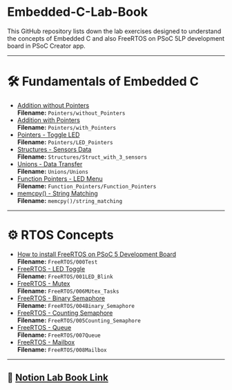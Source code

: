# Embedded-C-Lab-Book
This GitHub repository lists down the lab exercises designed to understand the concepts of Embedded C and also FreeRTOS on PSoC 5LP development board in PSoC Creator app.

---

# 🛠️ Fundamentals of Embedded C

- [Addition without Pointers](Pointers/without_Pointers.cydsn)  
  **Filename:** `Pointers/without_Pointers`
- [Addition with Pointers](Pointers/with_Pointers.cydsn)  
  **Filename:** `Pointers/with_Pointers`
- [Pointers - Toggle LED](Pointers/LED_Pointers.cydsn)  
  **Filename:** `Pointers/LED_Pointers`
- [Structures - Sensors Data](Structures/Struct_with_3_sensors.cydsn)  
  **Filename:** `Structures/Struct_with_3_sensors`
- [Unions - Data Transfer](Unions/Unions.cydsn)  
  **Filename:** `Unions/Unions`
- [Function Pointers - LED Menu](Function_Pointers/Function_Pointers.cydsn)  
  **Filename:** `Function_Pointers/Function_Pointers`
- [memcpy() - String Matching](memcpy()/string_matching.cydsn)  
  **Filename:** `memcpy()/string_matching`

---

# ⚙️ RTOS Concepts

- [How to install FreeRTOS on PSoC 5 Development Board](FreeRTOS/000Test.cydsn)  
  **Filename:** `FreeRTOS/000Test`
- [FreeRTOS - LED Toggle](FreeRTOS/001LED_Blink.cydsn)  
  **Filename:** `FreeRTOS/001LED_Blink`
- [FreeRTOS - Mutex](FreeRTOS/006Mutex_Tasks.cydsn)  
  **Filename:** `FreeRTOS/006MUtex_Tasks`
- [FreeRTOS - Binary Semaphore](FreeRTOS/004Binary_Semaphore.cydsn)  
  **Filename:** `FreeRTOS/004Binary_Semaphore`
- [FreeRTOS - Counting Semaphore](FreeRTOS/005Counting_Semaphore.cydsn)  
  **Filename:** `FreeRTOS/005Counting_Semaphore`
- [FreeRTOS - Queue](FreeRTOS/007Queue.cydsn)  
  **Filename:** `FreeRTOS/007Queue`
- [FreeRTOS - Mailbox](FreeRTOS/008Mailbox.cydsn)  
  **Filename:** `FreeRTOS/008Mailbox`

---

## 🔗 [Notion Lab Book Link](https://www.notion.so/kurianpolachan/Karthik-Embedded-C-Lab-Book-206d051c359e8071b04fdf94f377bcd1?source=copy_link)

